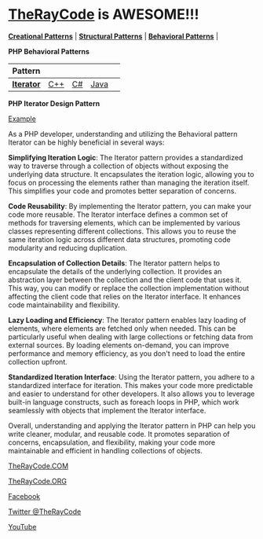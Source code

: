 # [TheRayCode](../../README.md) is AWESOME!!! 

**[Creational Patterns](../README.md)** | **[Structural Patterns](../../Structural/README.md)** | **[Behavioral Patterns](../../Behavioral/README.md)** |

**PHP Behavioral Patterns**

|Pattern|   |   |   |   |
|---|---|---|---|---|
| [**Iterator**](README.md) | [C++](../../../CPP/Behavioral/Iterator/README.md) | [C#](../../../Csharp/Behavioral/Iterator/README.md) | [Java](../../../Java/Behavioral/Iterator/README.md) |

**PHP Iterator Design Pattern**

[Example](./I1/README.md)

As a PHP developer, understanding and utilizing the Behavioral pattern Iterator can be highly beneficial in several ways:

**Simplifying Iteration Logic**: The Iterator pattern provides a standardized way to traverse through a collection of objects without exposing the underlying data structure. 
It encapsulates the iteration logic, allowing you to focus on processing the elements rather than managing the iteration itself. 
This simplifies your code and promotes better separation of concerns.

**Code Reusability**: By implementing the Iterator pattern, you can make your code more reusable. 
The Iterator interface defines a common set of methods for traversing elements, which can be implemented by various classes representing different collections. 
This allows you to reuse the same iteration logic across different data structures, promoting code modularity and reducing duplication.

**Encapsulation of Collection Details**: The Iterator pattern helps to encapsulate the details of the underlying collection. 
It provides an abstraction layer between the collection and the client code that uses it. 
This way, you can modify or replace the collection implementation without affecting the client code that relies on the Iterator interface. 
It enhances code maintainability and flexibility.

**Lazy Loading and Efficiency**: The Iterator pattern enables lazy loading of elements, where elements are fetched only when needed. 
This can be particularly useful when dealing with large collections or fetching data from external sources. 
By loading elements on-demand, you can improve performance and memory efficiency, as you don't need to load the entire collection upfront.

**Standardized Iteration Interface**: Using the Iterator pattern, you adhere to a standardized interface for iteration. 
This makes your code more predictable and easier to understand for other developers. 
It also allows you to leverage built-in language constructs, such as foreach loops in PHP, which work seamlessly with objects that implement the Iterator interface.

Overall, understanding and applying the Iterator pattern in PHP can help you write cleaner, modular, and reusable code. 
It promotes separation of concerns, encapsulation, and flexibility, making your code more maintainable and efficient in handling collections of objects.

[TheRayCode.COM](https://www.TheRayCode.com)

[TheRayCode.ORG](https://www.TheRayCode.org)

[Facebook](https://www.facebook.com/TheRayCode/)

[Twitter @TheRayCode](https://www.twitter.com/TheRayCode/)

[YouTube](https://www.youtube.com/TheRayCode/)
